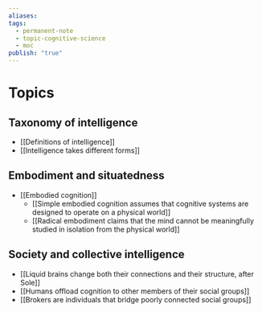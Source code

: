 ```yaml
---
aliases: 
tags:
  - permanent-note
  - topic-cognitive-science
  - moc
publish: "true"
---
```

# Topics

## Taxonomy of intelligence

- [[Definitions of intelligence]]
- [[Intelligence takes different forms]]

## Embodiment and situatedness

- [[Embodied cognition]]
	- [[Simple embodied cognition assumes that cognitive systems are designed to operate on a physical world]]
	- [[Radical embodiment claims that the mind cannot be meaningfully studied in isolation from the physical world]]

## Society and collective intelligence

- [[Liquid brains change both their connections and their structure, after Sole]]
- [[Humans offload cognition to other members of their social groups]]
- [[Brokers are individuals that bridge poorly connected social groups]]

